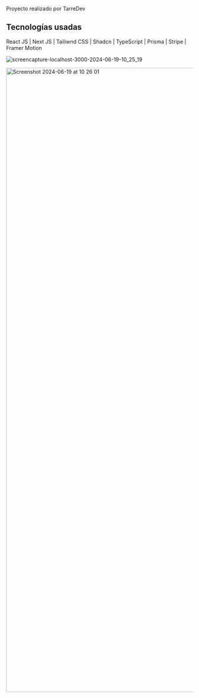 Proyecto realizado por TarreDev

##  Tecnologías usadas

React JS | Next JS | Tailiwnd CSS | Shadcn | TypeScript | Prisma | Stripe | Framer Motion 

![screencapture-localhost-3000-2024-06-19-10_25_19](https://github.com/ratasi/rental-cars/assets/16082370/74946821-77cd-48f3-97a8-dd959a35d0f8)

<img width="1680" alt="Screenshot 2024-06-19 at 10 26 01" src="https://github.com/ratasi/rental-cars/assets/16082370/4f8fd101-7374-4c16-9fc4-8b0f530a2814">
